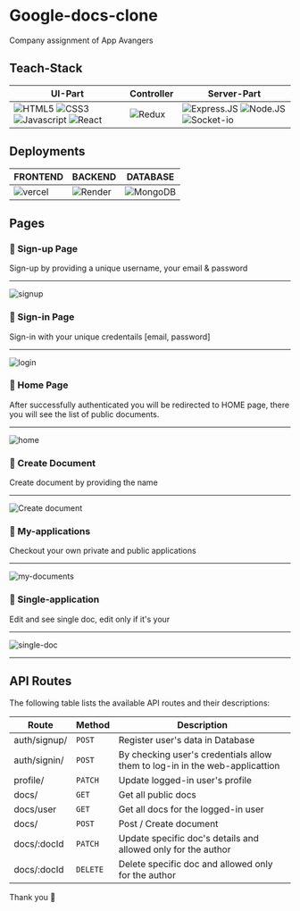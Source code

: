 # Google-docs-clone
Company assignment of App Avangers



## Teach-Stack
| UI-Part | Controller | Server-Part |
|---------|------------------|--------------|
|![HTML5](https://img.shields.io/badge/HTML5-E34F26?style=for-the-badge&logo=html5&logoColor=white) ![CSS3](https://img.shields.io/badge/CSS3-1572B6?style=for-the-badge&logo=css3&logoColor=white) ![Javascript](https://img.shields.io/badge/JavaScript-323330?style=for-the-badge&logo=javascript&logoColor=F7DF1E) ![React](https://img.shields.io/badge/React-20232A?style=for-the-badge&logo=react&logoColor=61DAFB)|![Redux](https://img.shields.io/badge/Redux-593D88?style=for-the-badge&logo=redux&logoColor=white) |![Express.JS](https://img.shields.io/badge/Express.js-000000?style=for-the-badge&logo=express&logoColor=white) ![Node.JS](https://img.shields.io/badge/Node.js-339933?style=for-the-badge&logo=nodedotjs&logoColor=white) ![Socket-io](https://img.shields.io/badge/Socket.io-010101?&style=for-the-badge&logo=Socket.io&logoColor=white)|

## Deployments
|FRONTEND|BACKEND|DATABASE|
|--------|-------|--------|
|![vercel](https://img.shields.io/badge/Vercel-000000?style=for-the-badge&logo=vercel&logoColor=white)|![Render](https://img.shields.io/badge/Render-46E3B7?style=for-the-badge&logo=render&logoColor=white)|![MongoDB](https://img.shields.io/badge/MongoDB-4EA94B?style=for-the-badge&logo=mongodb&logoColor=white)


## Pages
### :small_blue_diamond: Sign-up Page
Sign-up by providing a unique username, your email & password

----
![signup](https://github.com/Atanu8250/Google-docs-clone/assets/94675329/28b654f6-37d2-470d-b163-234d7141ff7e)



### :small_blue_diamond: Sign-in Page
Sign-in with your unique credentails [email, password]

----
![login](https://github.com/Atanu8250/Google-docs-clone/assets/94675329/09c39b83-05cc-4773-b8d5-e64dbd5dea23)



### :small_blue_diamond: Home Page
After successfully authenticated you will be redirected to HOME page, there you will see the list of public documents.

----
![home](https://github.com/Atanu8250/Google-docs-clone/assets/94675329/4f64a785-1d16-4d13-8992-e86f64466922)


### :small_blue_diamond: Create Document
Create document by providing the name

----
![Create document](https://github.com/Atanu8250/Google-docs-clone/assets/94675329/64a04c06-9aa6-4077-9c97-e635fd340c07)



### :small_blue_diamond: My-applications
Checkout your own private and public applications

----
![my-documents](https://github.com/Atanu8250/Google-docs-clone/assets/94675329/9d388c90-40c6-4a2f-b0f5-025a93247455)


### :small_blue_diamond: Single-application
Edit and see single doc, edit only if it's your

----
![single-doc](https://github.com/Atanu8250/Google-docs-clone/assets/94675329/feaf9c3d-6e61-4430-b7c8-8fefa11b1181)





---

## API Routes

The following table lists the available API routes and their descriptions:

| Route | Method | Description |
|-------|-------------|----------|
| auth/signup/ | `POST` | Register user's data in Database |
| auth/signin/ | `POST` | By checking user's credentials allow them to log-in in the web-applicattion |
| profile/ | `PATCH` |	Update logged-in user's profile |
| docs/ | `GET` |	Get all public docs |
| docs/user | `GET` |	Get all docs for the logged-in user |
| docs/ | `POST` | Post / Create document |
| docs/:docId | `PATCH` | Update specific doc's details and allowed only for the author |
| docs/:docId | `DELETE` | Delete specific doc and allowed only for the author |

Thank you 💙
